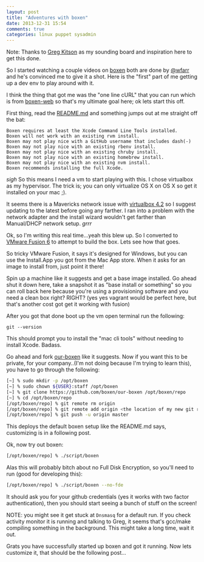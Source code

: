 ```yaml
---
layout: post
title: "Adventures with boxen"
date: 2013-12-31 15:54
comments: true
categories: linux puppet sysadmin
---
```


Note: Thanks to [Greg Kitson](https://github.com/awaxa/) as my sounding board and inspiration here to get this done.

So I started watching a couple videos on [boxen](http://boxen.github.com) both are done by [@wfarr](https://twitter.com/wfarr) and he's convinced me to give it a shot. Here is the "first" part of me getting up a dev env to play around with it.

I think the thing that got me was the "one line cURL" that you can run which is from [boxen-web](https://github.com/boxen/boxen-web) so that's my ultimate goal here; ok lets start this off.

First thing, read the [README.md](https://github.com/boxen/our-boxen/blob/master/README.md) and something jumps out at me straight off the bat:
```
Boxen requires at least the Xcode Command Line Tools installed.
Boxen will not work with an existing rvm install.
Boxen may not play nice with a GitHub username that includes dash(-)
Boxen may not play nice with an existing rbenv install.
Boxen may not play nice with an existing chruby install.
Boxen may not play nice with an existing homebrew install.
Boxen may not play nice with an existing nvm install.
Boxen recommends installing the full Xcode.
```
*sigh* So this means I need a vm to start playing with this. I chose virtualbox as my hypervisor. The trick is; you can only virtualize OS X on OS X so get it installed on your mac ;).

It seems there is a Mavericks network issue with [virtualbox 4.2](https://forums.virtualbox.org/viewtopic.php?f=8&t=58036) so I suggest updating to the latest before going any farther. I ran into a problem with the network adapter and the install wizard wouldn't get farther than Manual/DHCP network setup. *grrr*

Ok, so I'm writing this real time...yeah this blew up. So I converted to [VMware Fusion 6](https://my.vmware.com/web/vmware/info/slug/desktop_end_user_computing/vmware_fusion/6_0) to attempt to build the box. Lets see how that goes.

So tricky VMware Fusion, it says it's designed for Windows, but you can use the Install.App you got from the Mac App store. When it asks for an image to install from, just point it there!

Spin up a machine like it suggests and get a base image installed. Go ahead shut it down here, take a snapshot it as "base install or something" so you can roll back here because you're using a provisioning software and you need a clean box right? RIGHT? (yes yes vagrant would be perfect here, but that's another cost got get it working with fusion)

After you got that done boot up the vm open terminal run the following:

`git --version`

This should prompt you to install the "mac cli tools" without needing to install Xcode. Badass.

Go ahead and fork [our-boxen](https://github.com/boxen/our-boxen) like it suggests. Now if you want this to be private, for your company..(I'm not doing because I'm trying to learn this), you have to go through the following:
```bash
[~] % sudo mkdir -p /opt/boxen
[~] % sudo chown ${USER}:staff /opt/boxen
[~] % git clone https://github.com/boxen/our-boxen /opt/boxen/repo
[~] % cd /opt/boxen/repo
[/opt/boxen/repo] % git remote rm origin
[/opt/boxen/repo] % git remote add origin <the location of my new git repository>
[/opt/boxen/repo] % git push -u origin master
```
This deploys the default boxen setup like the README.md says, customizing is in a following post.

Ok, now try out boxen:
```bash
[/opt/boxen/repo] % ./script/boxen
```
Alas this will probably bitch about no Full Disk Encryption, so you'll need to run (good for developing this):
```bash
[/opt/boxen/repo] % ./script/boxen --no-fde
```

It should ask you for your github credentials (yes it works with two factor authentication), then you should start seeing a bunch of stuff on the screen!

NOTE: you might see it get stuck at `Dnsmasq` for a default run. If you check activity monitor it is running and talking to Greg, it seems that's gcc/make compiling something in the background. This might take a long time, wait it out.

Grats you have successfully started up boxen and got it running. Now lets customize it, that should be the following post...

